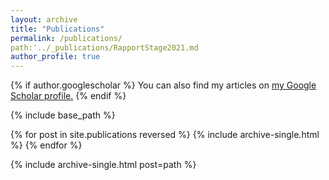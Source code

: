 ```yaml
---
layout: archive
title: "Publications"
permalink: /publications/
path:'../_publications/RapportStage2021.md
author_profile: true
---
```


{% if author.googlescholar %}
  You can also find my articles on <u><a href="{{author.googlescholar}}">my Google Scholar profile</a>.</u>
{% endif %}

{% include base_path %}


{% for post in site.publications reversed %}
  {% include archive-single.html %}
{% endfor %}


{% include archive-single.html post=path %}
